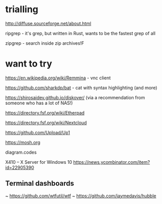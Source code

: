 # trialling
http://diffuse.sourceforge.net/about.html

ripgrep - it's grep, but written in Rust, wants to be the fastest grep of all

zipgrep - search inside zip archives!F

# want to try

https://en.wikipedia.org/wiki/Remmina - vnc client

https://github.com/sharkdp/bat - cat with syntax highlighting (and more)

https://shirosaidev.github.io/diskover/ (via a recommendation from someone who has a lot of NAS!)

https://directory.fsf.org/wiki/Etherpad

https://directory.fsf.org/wiki/Nextcloud

https://github.com/Upload/Up1

https://mosh.org

diagram.codes

X410 – X Server for Windows 10 https://news.ycombinator.com/item?id=22905390

## Terminal dashboards
~ https://github.com/wtfutil/wtf
~ https://github.com/jaymedavis/hubble

